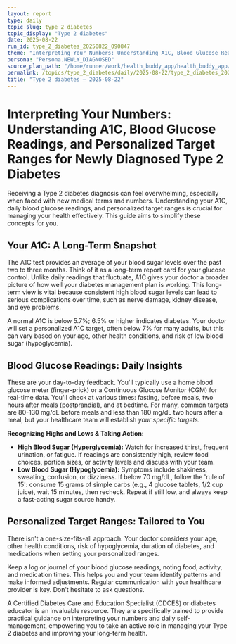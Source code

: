 ```yaml
---
layout: report
type: daily
topic_slug: type_2_diabetes
topic_display: "Type 2 diabetes"
date: 2025-08-22
run_id: type_2_diabetes_20250822_090847
theme: "Interpreting Your Numbers: Understanding A1C, Blood Glucose Readings, and Personalized Target Ranges Simply"
persona: "Persona.NEWLY_DIAGNOSED"
source_plan_path: "/home/runner/work/health_buddy_app/health_buddy_app/.results/type_2_diabetes/weekly_plan/2025-08-18/plan.json"
permalink: /topics/type_2_diabetes/daily/2025-08-22/type_2_diabetes_20250822_090847/
title: "Type 2 diabetes — 2025-08-22"
---
```


# Interpreting Your Numbers: Understanding A1C, Blood Glucose Readings, and Personalized Target Ranges for Newly Diagnosed Type 2 Diabetes

Receiving a Type 2 diabetes diagnosis can feel overwhelming, especially when faced with new medical terms and numbers. Understanding your A1C, daily blood glucose readings, and personalized target ranges is crucial for managing your health effectively. This guide aims to simplify these concepts for you.

## Your A1C: A Long-Term Snapshot

The A1C test provides an average of your blood sugar levels over the past two to three months. Think of it as a long-term report card for your glucose control. Unlike daily readings that fluctuate, A1C gives your doctor a broader picture of how well your diabetes management plan is working. This long-term view is vital because consistent high blood sugar levels can lead to serious complications over time, such as nerve damage, kidney disease, and eye problems.

A normal A1C is below 5.7%; 6.5% or higher indicates diabetes. Your doctor will set a personalized A1C target, often below 7% for many adults, but this can vary based on your age, other health conditions, and risk of low blood sugar (hypoglycemia).

## Blood Glucose Readings: Daily Insights

These are your day-to-day feedback. You'll typically use a home blood glucose meter (finger-prick) or a Continuous Glucose Monitor (CGM) for real-time data. You'll check at various times: fasting, before meals, two hours after meals (postprandial), and at bedtime. For many, common targets are 80-130 mg/dL before meals and less than 180 mg/dL two hours after a meal, but your healthcare team will establish *your specific targets*.

**Recognizing Highs and Lows & Taking Action:**
*   **High Blood Sugar (Hyperglycemia):** Watch for increased thirst, frequent urination, or fatigue. If readings are consistently high, review food choices, portion sizes, or activity levels and discuss with your team.
*   **Low Blood Sugar (Hypoglycemia):** Symptoms include shakiness, sweating, confusion, or dizziness. If below 70 mg/dL, follow the 'rule of 15': consume 15 grams of simple carbs (e.g., 4 glucose tablets, 1/2 cup juice), wait 15 minutes, then recheck. Repeat if still low, and always keep a fast-acting sugar source handy.

## Personalized Target Ranges: Tailored to You

There isn't a one-size-fits-all approach. Your doctor considers your age, other health conditions, risk of hypoglycemia, duration of diabetes, and medications when setting your personalized ranges.

Keep a log or journal of your blood glucose readings, noting food, activity, and medication times. This helps you and your team identify patterns and make informed adjustments. Regular communication with your healthcare provider is key. Don't hesitate to ask questions.

A Certified Diabetes Care and Education Specialist (CDCES) or diabetes educator is an invaluable resource. They are specifically trained to provide practical guidance on interpreting your numbers and daily self-management, empowering you to take an active role in managing your Type 2 diabetes and improving your long-term health.
